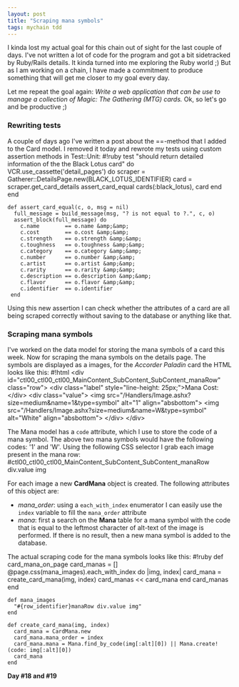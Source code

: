 ```yaml
---
layout: post
title: "Scraping mana symbols"
tags: mychain tdd
---
```

I kinda lost my actual goal for this chain out of sight for the last couple of days. I've not written a lot of code for the program and got a bit sidetracked by Ruby/Rails details. It kinda turned into me exploring the Ruby world ;) But as I am working on a chain, I have made a commitment to produce something that will get me closer to my goal every day.

Let me repeat the goal again: *Write a web application that can be use to manage a collection of Magic: The Gathering (MTG) cards.*
Ok, so let's go and be productive ;)

### Rewriting tests
A couple of days ago I've written a post about the ==-method that I added to the Card model. I removed it today and rewrote my tests using custom assertion methods in Test::Unit:
    #!ruby
    test "should return detailed information of the the Black Lotus card" do
      VCR.use_cassette('detail_pages') do
        scraper = Gatherer::DetailsPage.new(BLACK_LOTUS_IDENTIFIER)
        card = scraper.get_card_details
        assert_card_equal cards(:black_lotus), card
      end
    end

    def assert_card_equal(c, o, msg = nil)
      full_message = build_message(msg, "? is not equal to ?.", c, o)
      assert_block(full_message) do
        c.name        == o.name &amp;&amp;
        c.cost        == o.cost &amp;&amp;
        c.strength    == o.strength &amp;&amp;
        c.toughness   == o.toughness &amp;&amp;
        c.category    == o.category &amp;&amp;
        c.number      == o.number &amp;&amp;
        c.artist      == o.artist &amp;&amp;
        c.rarity      == o.rarity &amp;&amp;
        c.description == o.description &amp;&amp;
        c.flavor      == o.flavor &amp;&amp;
        c.identifier  == o.identifier
     end

Using this new assertion I can check whether the attributes of a card are all being scraped correctly without saving to the database or anything like that.

### Scraping mana symbols
I've worked on the data model for storing the mana symbols of a card this week. Now for scraping the mana symbols on the details page. The symbols are displayed as a images, for the *Accorder Paladin* card the HTML looks like this:
    #!html
    &lt;div id="ctl00_ctl00_ctl00_MainContent_SubContent_SubContent_manaRow" class="row"&gt;
      &lt;div class="label" style="line-height: 25px;"&gt;Mana Cost:&lt;/div&gt;
      &lt;div class="value"&gt;
        &lt;img src="/Handlers/Image.ashx?size=medium&amp;name=1&amp;type=symbol" alt="1" align="absbottom"&gt;
        &lt;img src="/Handlers/Image.ashx?size=medium&amp;name=W&amp;type=symbol" alt="White" align="absbottom"&gt;
      &lt;/div&gt;
    &lt;/div&gt;

The Mana model has a `code` attribute, which I use to store the code of a mana symbol. The above two mana symbols would have the following codes: '1' and 'W'.
Using the following CSS selector I grab each image present in the mana row:
    #ctl00_ctl00_ctl00_MainContent_SubContent_SubContent_manaRow div.value img

For each image a new **CardMana** object is created. The following attributes of this object are:

- *mana_order*: using a `each_with_index` enumerator I can easily use the `index` variable to fill the `mana_order` attribute
- *mana*: first a search on the **Mana** table for a mana symbol with the code that is equal to the leftmost character of alt-text of the image is performed. If there is no result, then a new mana symbol is added to the database.

The actual scraping code for the mana symbols looks like this:
    #!ruby
    def card_mana_on_page
      card_manas = []
      @page.css(mana_images).each_with_index do |img, index|
        card_mana = create_card_mana(img, index)
        card_manas &lt;&lt; card_mana
      end
      card_manas
    end

    def mana_images
      "#{row_identifier}manaRow div.value img"
    end

    def create_card_mana(img, index)
      card_mana = CardMana.new
      card_mana.mana_order = index
      card_mana.mana = Mana.find_by_code(img[:alt][0]) || Mana.create!(code: img[:alt][0])
      card_mana
    end

**Day #18 and #19**
